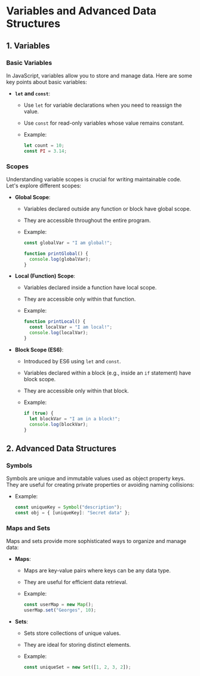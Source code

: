 # Variables and Advanced Data Structures

## 1. Variables

### Basic Variables

In JavaScript, variables allow you to store and manage data. Here are some key points about basic variables:

- **`let` and `const`**:

  - Use `let` for variable declarations when you need to reassign the value.
  - Use `const` for read-only variables whose value remains constant.
  - Example:

    ```javascript
    let count = 10;
    const PI = 3.14;
    ```

### Scopes

Understanding variable scopes is crucial for writing maintainable code. Let's explore different scopes:

- **Global Scope**:

  - Variables declared outside any function or block have global scope.
  - They are accessible throughout the entire program.
  - Example:

    ```javascript
    const globalVar = "I am global!";

    function printGlobal() {
      console.log(globalVar);
    }
    ```

- **Local (Function) Scope**:

  - Variables declared inside a function have local scope.
  - They are accessible only within that function.
  - Example:

    ```javascript
    function printLocal() {
      const localVar = "I am local!";
      console.log(localVar);
    }
    ```

- **Block Scope (ES6)**:

  - Introduced by ES6 using `let` and `const`.
  - Variables declared within a block (e.g., inside an `if` statement) have block scope.
  - They are accessible only within that block.
  - Example:

    ```javascript
    if (true) {
      let blockVar = "I am in a block!";
      console.log(blockVar);
    }
    ```

## 2. Advanced Data Structures

### Symbols

Symbols are unique and immutable values used as object property keys. They are useful for creating private properties or avoiding naming collisions:

- Example:

  ```javascript
  const uniqueKey = Symbol("description");
  const obj = { [uniqueKey]: "Secret data" };
  ```

### Maps and Sets

Maps and sets provide more sophisticated ways to organize and manage data:

- **Maps**:

  - Maps are key-value pairs where keys can be any data type.
  - They are useful for efficient data retrieval.
  - Example:

    ```javascript
    const userMap = new Map();
    userMap.set("Georges", 10);
    ```

- **Sets**:

  - Sets store collections of unique values.
  - They are ideal for storing distinct elements.
  - Example:

    ```javascript
    const uniqueSet = new Set([1, 2, 3, 2]);
    ```

